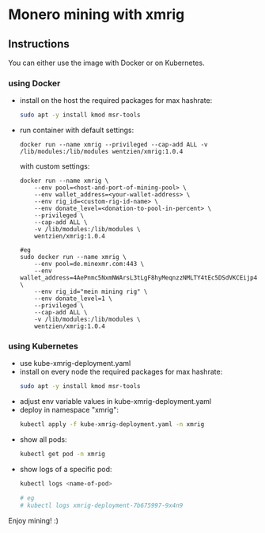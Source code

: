 # Monero mining with xmrig

## Instructions
You can either use the image with Docker or on Kubernetes.

### using Docker
* install on the host the required packages for max hashrate:
    ```bash
    sudo apt -y install kmod msr-tools
    ```
* run container
    with default settings:
    ```docker
    docker run --name xmrig --privileged --cap-add ALL -v /lib/modules:/lib/modules wentzien/xmrig:1.0.4
    ```
    with custom settings:
    ```docker
    docker run --name xmrig \
        --env pool=<host-and-port-of-mining-pool> \
        --env wallet_address=<your-wallet-address> \
        --env rig_id=<custom-rig-id-name> \
        --env donate_level=<donation-to-pool-in-percent> \
        --privileged \
        --cap-add ALL \
        -v /lib/modules:/lib/modules \
        wentzien/xmrig:1.0.4

    #eg
    sudo docker run --name xmrig \
        --env pool=de.minexmr.com:443 \
        --env wallet_address=4AePnmc5NxmNWArsL3tLgF8hyMeqnzzNMLTY4tEc5DSdVKCEijp4m7sckeUFU5ACChgVhoFHHasi2DFDFGp1METwNPDMbDs \
        --env rig_id="mein mining rig" \
        --env donate_level=1 \
        --privileged \
        --cap-add ALL \
        -v /lib/modules:/lib/modules \
        wentzien/xmrig:1.0.4
    ```


### using Kubernetes
* use kube-xmrig-deployment.yaml
* install on every node the required packages for max hashrate:
    ```bash
    sudo apt -y install kmod msr-tools
    ```
* adjust env variable values in kube-xmrig-deployment.yaml
* deploy in namespace "xmrig":
    ```bash
    kubectl apply -f kube-xmrig-deployment.yaml -n xmrig
    ```
* show all pods:
    ```bash
    kubectl get pod -n xmrig
    ```
* show logs of a specific pod:
    ```bash
    kubectl logs <name-of-pod>

    # eg
    # kubectl logs xmrig-deployment-7b675997-9x4n9
    ```

Enjoy mining! :)
